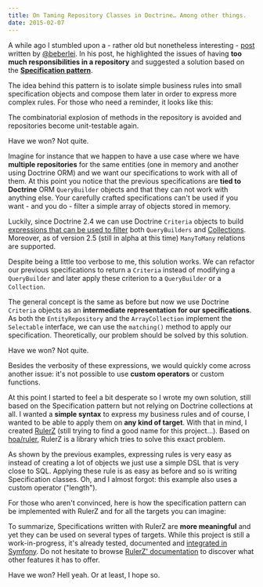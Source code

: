 ```yaml
---
title: On Taming Repository Classes in Doctrine… Among other things.
date: 2015-02-07
---
```


A while ago I stumbled upon a - rather old but nonetheless interesting - [post](http://www.whitewashing.de/2013/03/04/doctrine_repositories.html) written by [@beberlei](https://twitter.com/beberlei). In his post, he highlighted the issues of having **too much responsibilities in a repository** and suggested a solution based on the **[Specification pattern](http://en.wikipedia.org/wiki/Specification_pattern)**.

<!--more-->

The idea behind this pattern is to isolate simple business rules into small specification objects and compose them later in order to express more complex rules.
For those who need a reminder, it looks like this:
<script src="https://gist.github.com/K-Phoen/04830079aa020b3577b7.js?file=specifications.php"></script>

The combinatorial explosion of methods in the repository is avoided and repositories become unit-testable again.

Have we won? Not quite.

Imagine for instance that we happen to have a use case where we have **multiple repositories** for the same entities (one in memory and another using Doctrine ORM) and we want our specifications to work with all of them.
At this point you notice that the previous specifications are **tied to Doctrine** ORM <code>QueryBuilder</code> objects and that they can not work with anything else. Your carefully crafted specifications can't be used if you want - and you do - filter a simple array of objects stored in memory.

Luckily, since Doctrine 2.4 we can use Doctrine <code>Criteria</code> objects to build [expressions that can be used to filter](http://docs.doctrine-project.org/en/latest/reference/working-with-associations.html#filtering-collections) both <code>QueryBuilders</code> and [Collections](https://github.com/doctrine/collections/). Moreover, as of version 2.5 (still in alpha at this time) <code>ManyToMany</code> relations are supported.

Despite being a little too verbose to me, this solution works. We can refactor our previous specifications to return a <code>Criteria</code> instead of modifying a <code>QueryBuilder</code> and later apply these criterion to a <code>QueryBuilder</code> or a <code>Collection</code>.
<script src="https://gist.github.com/K-Phoen/04830079aa020b3577b7.js?file=criteria.php"></script>

The general concept is the same as before but now we use Doctrine <code>Criteria</code> objects as an **intermediate representation for our specifications**. As both the <code>EntityRepository</code> and the <code>ArrayCollection</code> implement the <code>Selectable</code> interface, we can use the <code>matching()</code> method to apply our specification.
Theoretically, our problem should be solved by this solution.

Have we won? Not quite.

Besides the verbosity of these expressions, we would quickly come across another issue: it's not possible to use **custom operators** or custom functions.

At this point I started to feel a bit desperate so I wrote my own solution, still based on the Specification pattern but not relying on Doctrine collections at all. I wanted a **simple syntax** to express my business rules and of course, I wanted to be able to apply them on **any kind of target**.
With that in mind, I created [RulerZ](https://github.com/K-Phoen/rulerz) (still trying to find a good name for this project...). Based on [hoa/ruler](https://github.com/hoaproject/Ruler), RulerZ is a library which tries to solve this exact problem.

<script src="https://gist.github.com/K-Phoen/04830079aa020b3577b7.js?file=rulerz.php"></script>

As shown by the previous examples, expressing rules is very easy as instead of creating a lot of objects we just use a simple DSL that is very close to SQL. Applying these rule is as easy as before and so is writing Specification classes.
Oh, and I almost forgot: this example also uses a custom operator ("length").

For those who aren't convinced, here is how the specification pattern can be implemented with RulerZ and for all the targets you can imagine:

<script src="https://gist.github.com/K-Phoen/04830079aa020b3577b7.js?file=rulerz_specification.php"></script>

To summarize, Specifications written with RulerZ are **more meaningful** and yet they can be used on several types of targets.
While this project is still a work-in-progress, it's already tested, documented and [integrated in Symfony](https://github.com/K-Phoen/RulerZBundle).
Do not hesitate to browse [RulerZ' documentation](https://github.com/K-Phoen/rulerz/blob/master/doc/index.md) to discover what other features it has to offer.

Have we won? Hell yeah. Or at least, I hope so.

